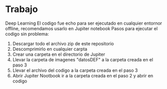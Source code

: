 # Trabajo
Deep Learning
El codigo fue echo para ser ejecutado en cualquier entornor offline, recomendamos usarlo en Jupiter notebook
Pasos para ejecutar el codigo sin problema:
  1. Descargar todo el archivo zip de este repositorio
  2. Descomprimirlo en cualquier carpta
  3. Crear una carpeta en el directorio de Jupiter
  4. Llevar la carpeta de imagenes "datosDEF" a la carpeta creada en el paso 3
  5. Llevar el archivo del codigo a la carpeta creada en el paso 3
  6. Abrir Jupiter Nootbook ir a la carpeta creada en el paso 2 y abrir en codigo
